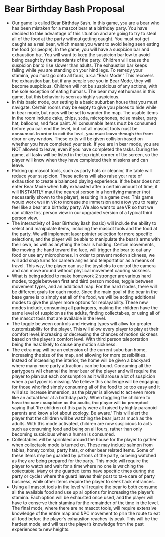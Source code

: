 # Bear Birthday Bash Proposal

* Our game is called Bear Birthday Bash. In this game, you are a bear who has been mistaken for a mascot bear at a birthday party. You have decided to take advantage of this situation and are going to try to steal all of the food at the party without getting caught. You must not get caught as a real bear, which means you want to avoid being seen eating the food (or people). In the game, you will have a suspicion bar and exhaustion bar. You will want to keep the suspicion bar low to avoid being caught by the attendants of the party. Children will cause the suspicion bar to rise slower than adults. The exhaustion bar keeps falling while you are standing on your hind legs. To remedy your stamina, you must go onto all fours, a.k.a “Bear Mode''. This recovers the exhaustion bar, but if any people see you in Bear Mode, they will become suspicious. Children will not be suspicious of any actions, with the sole exception of eating humans. The bear may eat humans in this game, but this behavior is seen as highly suspicious. 
* In this basic mode, our setting is a basic suburban house that you must navigate. Certain rooms may be empty to give you places to hide while in bear mode, but npcs will be set to wander the map. The usable items in the room include cake, chips, soda, microphones, noise maker, party hat, balloons, and face paint. All consumable items must be consumed before you can end the level, but not all mascot tools must be consumed. In order to exit the level, you must leave through the front door or any window. These exits will be given collision based on whether you have completed your task. If you are in bear mode, you are NOT allowed to leave, even if you have completed the tasks. During the game, all tasks will be listed in the top right corner of the screen, so the player will know when they have completed their missions and can leave.
* Picking up mascot tools, such as party hats or cleaning the table will reduce your suspicion. These actions will also raise your rate of exhaustion to create a balanced playing experience. If the bear does not enter Bear Mode when fully exhausted after a certain amount of time, it will INSTANTLY maul the nearest person in a horrifying manner (not necessarily shown to the player), resulting in a game over. 
This game would work well in VR to increase the immersion and allow you to really feel like a bear at a birthday party. We also want to use VR so that we can utilize first person view in our upgraded version of a typical third person view. 
* The interactivity of Bear Birthday Bash (basic) will include the ability to select and manipulate items, including the mascot tools and the food at the party. We will implement laser pointer selection for more specific selections, and the player will be able to manipulate the bear’s arms with their own, as well as anything the bear is holding. Certain movements, like moving the hand toward the face, will trigger the bear to eat any food or use any microphones.
In order to prevent motion sickness, we will add snap turns for camera angles and teleportation as a means of travel. This way, the player can use the joysticks to control the camera and can move around without physical movement causing sickness.
* What is being added to make homework 2 stronger are various hard modes, toggle between first and third person modes, toggle between movement types, and an additional map. For the hard modes, there will be different goals for each mode. Since the main goal of the bear in the base game is to simply eat all of the food, we will be adding additional modes to give the player more options for replayability. These new modes include, consuming all partygoers, making the children have the same level of suspicion as the adults, finding collectables, or using all of the mascot tools that are available in the level. 
* The toggle between controls and viewing types will allow for greater customizability for the player. This will allow every player to play at their comfort level, increasing or decreasing the chances of motion sickness based on the player’s comfort level. With third person teleportation being the least likely to cause any motion sickness. 
* The extra map will be an extension of the current suburban home, increasing the size of the map, and allowing for more possibilities. Instead of increasing the interior, the home will be given a backyard where many more party attractions can be found. 
Consuming all the partygoers will channel the inner bear of the player and will require the player to plan out each consumption as it will arouse a lot of suspicion when a partygoer is missing. We believe this challenge will be engaging for those who find simply consuming all of the food to be too easy and it will also increase immersion, as the player is allowed to act even more like an actual bear at a birthday party.
When toggling the children to have the same suspicion as the adults, the player will be prompted saying that ‘the children of this party were all raised by highly paranoid parents and know a lot about zoology. Be aware.’ This will alert the player that the children will be watching the bear just as much as the adults. With this mode activated, children are now suspicious to acts such as consuming food and being on all fours, rather than only becoming suspicious when a human is consumed.
* Collectables will be sprinkled around the house for the player to gather when collectable mode is turned on. These may include salmon from tables, honey combs, party hats, or other bear related items. Some of these items may be guarded by patrons of the party, or being watched as they are being prepared for the party. This mode will require the player to watch and wait for a time where no one is watching the collectable. Many of the guarded items have specific times during the party or cycles where the guard leaves their post to take care of party business, while other items require the player to seek back entrances.
* Using all mascot tools in the level will require the bear to both consume all the available food and use up all options for increasing the player’s stamina. Each option will be exhausted once used, and the player will have to conserve their stamina for the remainder of the time in the level. 
The final mode, where there are no mascot tools, will require extensive knowledge of the entire map and NPC movement to plan the route to eat all food before the player’s exhaustion reaches its peak. This will be the hardest mode, and will test the player’s knowledge from the past experiences to new heights.
